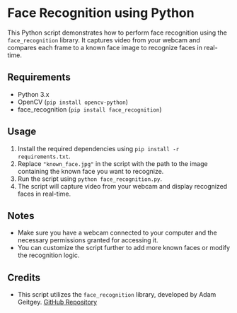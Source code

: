 # Face Recognition using Python

This Python script demonstrates how to perform face recognition using the `face_recognition` library. It captures video from your webcam and compares each frame to a known face image to recognize faces in real-time.

## Requirements

- Python 3.x
- OpenCV (`pip install opencv-python`)
- face_recognition (`pip install face_recognition`)

## Usage

1. Install the required dependencies using `pip install -r requirements.txt`.
2. Replace `"known_face.jpg"` in the script with the path to the image containing the known face you want to recognize.
3. Run the script using `python face_recognition.py`.
4. The script will capture video from your webcam and display recognized faces in real-time.

## Notes

- Make sure you have a webcam connected to your computer and the necessary permissions granted for accessing it.
- You can customize the script further to add more known faces or modify the recognition logic.

## Credits

- This script utilizes the `face_recognition` library, developed by Adam Geitgey. [GitHub Repository](https://github.com/ageitgey/face_recognition)

